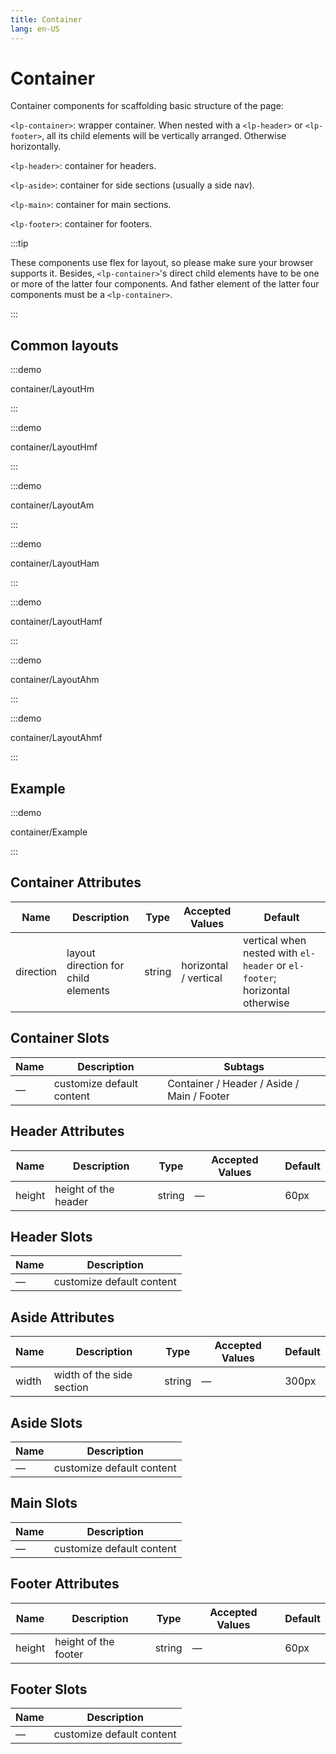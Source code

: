 ```yaml
---
title: Container
lang: en-US
---
```


# Container

Container components for scaffolding basic structure of the page:

`<lp-container>`: wrapper container. When nested with a `<lp-header>` or `<lp-footer>`, all its child elements will be vertically arranged. Otherwise horizontally.

`<lp-header>`: container for headers.

`<lp-aside>`: container for side sections (usually a side nav).

`<lp-main>`: container for main sections.

`<lp-footer>`: container for footers.

:::tip

These components use flex for layout, so please make sure your browser supports it. Besides, `<lp-container>`'s direct child elements have to be one or more of the latter four components. And father element of the latter four components must be a `<lp-container>`.

:::

## Common layouts

<style lang="scss">
@use '../../examples/container/common-layout.scss';
</style>

:::demo

container/LayoutHm

:::

:::demo

container/LayoutHmf

:::

:::demo

container/LayoutAm

:::

:::demo

container/LayoutHam

:::

:::demo

container/LayoutHamf

:::

:::demo

container/LayoutAhm

:::

:::demo

container/LayoutAhmf

:::

## Example

:::demo

container/Example

:::

## Container Attributes

| Name      | Description                         | Type   | Accepted Values       | Default                                                                    |
| --------- | ----------------------------------- | ------ | --------------------- | -------------------------------------------------------------------------- |
| direction | layout direction for child elements | string | horizontal / vertical | vertical when nested with `el-header` or `el-footer`; horizontal otherwise |

## Container Slots

| Name | Description               | Subtags                                    |
| ---- | ------------------------- | ------------------------------------------ |
| —    | customize default content | Container / Header / Aside / Main / Footer |

## Header Attributes

| Name   | Description          | Type   | Accepted Values | Default |
| ------ | -------------------- | ------ | --------------- | ------- |
| height | height of the header | string | —               | 60px    |

## Header Slots

| Name | Description               |
| ---- | ------------------------- |
| —    | customize default content |

## Aside Attributes

| Name  | Description               | Type   | Accepted Values | Default |
| ----- | ------------------------- | ------ | --------------- | ------- |
| width | width of the side section | string | —               | 300px   |

## Aside Slots

| Name | Description               |
| ---- | ------------------------- |
| —    | customize default content |

## Main Slots

| Name | Description               |
| ---- | ------------------------- |
| —    | customize default content |

## Footer Attributes

| Name   | Description          | Type   | Accepted Values | Default |
| ------ | -------------------- | ------ | --------------- | ------- |
| height | height of the footer | string | —               | 60px    |

## Footer Slots

| Name | Description               |
| ---- | ------------------------- |
| —    | customize default content |

